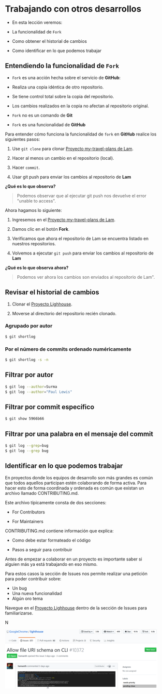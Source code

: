 # Trabajando con otros desarrollos

 - En esta lección veremos:

 - La funcionalidad de `Fork`

 - Como obtener el historial de cambios

 - Como identificar en lo que podemos trabajar

## Entendiendo la funcionalidad de `Fork`

 - `Fork` es una acción hecha sobre el servicio de **GitHub**:

 - Realiza una copia idéntica de otro repositorio.
 
 - Se tiene control total sobre la copia del repositorio.
 
 - Los cambios realizados en la copia no afectan al repositorio original.
 
 - `Fork` no es un comando de **Git**
 
 - `Fork` es una funcionalidad de **GitHub**

Para entender cómo funciona la funcionalidad de `fork` en **GitHub** realice los siguientes pasos:

1. Use `git clone` para clonar [Proyecto my-travel-plans de Lam](https://github.com/udacity/course-collaboration-travel-plans).

2. Hacer al menos un cambio en el repositorio (local).

3. Hacer `commit`.

4. Usar git push para enviar los cambios al repositorio de **Lam**

**¿Qué es lo que observa?**

> Podemos observar que al ejecutar git push nos devuelve el error "unable to access".

Ahora hagamos lo siguiente:

 1. Ingresemos en el [Proyecto my-travel-plans de Lam](https://github.com/udacity/course-collaboration-travel-plans).

 2. Damos clic en el botón **Fork**.

 3. Verificamos que ahora el repositorio de Lam se encuentra listado en nuestros repositorios.

 4. Volvemos a ejecutar `git push` para enviar los cambios al repositorio de **Lam**

**¿Qué es lo que observa ahora?**

> Podemos ver ahora los cambios son enviados al repositorio de Lam".

## Revisar el historial de cambios

 1. Clonar el [Proyecto Lighhouse](https://github.com/GoogleChrome/lighthouse).

 2. Moverse al directorio del repositorio recién clonado.

### Agrupado por autor

```bash
$ git shortlog
```

### Por el número de commits ordenado numéricamente 

```bash
$ git shortlog -s -n
```

## Filtrar por autor

```bash
$ git log --author=Surma
$ git log --author="Paul Lewis"
```

## Filtrar por commit específico

```bash
$ git show 5966b66
```

## Filtrar por una palabra en el mensaje del commit

```bash
$ git log --grep=bug
$ git log --grep bug
```

## Identificar en lo que podemos trabajar

En proyectos donde los equipos de desarrollo son más grandes es común que todos aquellos participan estén colaborando de forma activa. Para hacer esto de forma coordinada y ordenada es común que existan un archivo llamado CONTRIBUTING.md.

Este archivo típicamente consta de dos secciones:

- For Contributors

- For Maintainers

CONTRIBUTING.md contiene información que explica:

 - Como debe estar formateado el código

 - Pasos a seguir para contribuir

Antes de empezar a colaborar en un proyecto es importante saber si alguien más ya está trabajando en eso mismo.

Para estos casos la sección de Issues nos permite realizar una petición para poder contribuir sobre:

 - Un bug
 - Una nueva funcionalidad
 - Algún oro tema

Navegue en el [Proyecto Lighhouse](https://github.com/GoogleChrome/lighthouse) dentro de la sección de Issues para familiarizarse.

N

![img_12_git_issues_01](images/img_12_git_issues_01.png)

<!--stackedit_data:
eyJoaXN0b3J5IjpbNDM5NTQwNTIxLDEyNzY5NDY3MywzMTIzMj
cxNjcsLTU5OTM2ODMzOSwtMjA1ODc1NDI0XX0=
-->